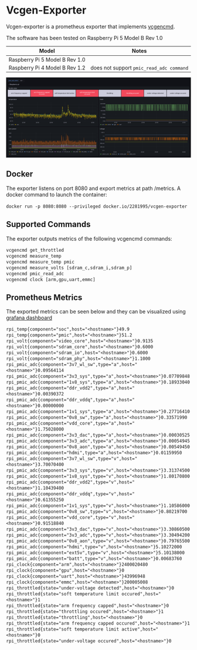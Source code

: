 # Vcgen-Exporter

Vcgen-exporter is a prometheus exporter that implements [vcgencmd](https://www.raspberrypi.com/documentation/computers/os.html#vcgencmd).

The software has been tested on Raspberry Pi 5 Model B Rev 1.0

| Model                          | Notes                                    |
|--------------------------------|------------------------------------------|
| Raspberry Pi 5 Model B Rev 1.0 |                                          |
| Raspberry Pi 4 Model B Rev 1.2 | does not support `pmic_read_adc command` |

![grafana dashboard](https://github.com/ahmadalkhansa/vcgen-exporter/blob/main/docs/images/RaspberryPi-Dashboard-Grafana.png?raw=true)

## Docker

The exporter listens on port 8080 and export metrics at path /metrics. A docker command to launch the container:

`docker run -p 8080:8080 --privileged docker.io/2281995/vcgen-exporter`

## Supported Commands

The exporter outputs metrics of the following vcgencmd commands:

```
vcgencmd get_throttled
vcgencmd measure_temp
vcgencmd measure_temp pmic
vcgencmd measure_volts [sdram_c,sdram_i,sdram_p]
vcgencmd pmic_read_adc
vcgencmd clock [arm,gpu,uart,emmc]
```

## Prometheus Metrics

The exported metrics can be seen below and they can be visualized using [grafana dashboard](https://github.com/ahmadalkhansa/vcgen-exporter/blob/main/grafana.json)

```
rpi_temp{component="soc",host="<hostname>"}49.9
rpi_temp{component="pmic",host="<hostname>"}51.2
rpi_volt{component="video_core",host="<hostname>"}0.9135
rpi_volt{component="sdram_core",host="<hostname>"}0.6000
rpi_volt{component="sdram_io",host="<hostname>"}0.6000
rpi_volt{component="sdram_phy",host="<hostname>"}1.1000
rpi_pmic_adc{component="3v7_wl_sw",type="a",host="<hostname>"}0.09564114
rpi_pmic_adc{component="3v3_sys",type="a",host="<hostname>"}0.07709848
rpi_pmic_adc{component="1v8_sys",type="a",host="<hostname>"}0.18933040
rpi_pmic_adc{component="ddr_vdd2",type="a",host="<hostname>"}0.00390372
rpi_pmic_adc{component="ddr_vddq",type="a",host="<hostname>"}0.00000000
rpi_pmic_adc{component="1v1_sys",type="a",host="<hostname>"}0.27716410
rpi_pmic_adc{component="0v8_sw",type="a",host="<hostname>"}0.33571990
rpi_pmic_adc{component="vdd_core",type="a",host="<hostname>"}1.75028000
rpi_pmic_adc{component="3v3_dac",type="a",host="<hostname>"}0.00030525
rpi_pmic_adc{component="3v3_adc",type="a",host="<hostname>"}0.00054945
rpi_pmic_adc{component="0v8_aon",type="a",host="<hostname>"}0.00549450
rpi_pmic_adc{component="hdmi",type="a",host="<hostname>"}0.01159950
rpi_pmic_adc{component="3v7_wl_sw",type="v",host="<hostname>"}3.70070400
rpi_pmic_adc{component="3v3_sys",type="v",host="<hostname>"}3.31374500
rpi_pmic_adc{component="1v8_sys",type="v",host="<hostname>"}1.80170800
rpi_pmic_adc{component="ddr_vdd2",type="v",host="<hostname>"}1.10439400
rpi_pmic_adc{component="ddr_vddq",type="v",host="<hostname>"}0.61355250
rpi_pmic_adc{component="1v1_sys",type="v",host="<hostname>"}1.10586000
rpi_pmic_adc{component="0v8_sw",type="v",host="<hostname>"}0.80219700
rpi_pmic_adc{component="vdd_core",type="v",host="<hostname>"}0.91518840
rpi_pmic_adc{component="3v3_dac",type="v",host="<hostname>"}3.30860500
rpi_pmic_adc{component="3v3_adc",type="v",host="<hostname>"}3.30494200
rpi_pmic_adc{component="0v8_aon",type="v",host="<hostname>"}0.79765500
rpi_pmic_adc{component="hdmi",type="v",host="<hostname>"}5.10272000
rpi_pmic_adc{component="ext5v",type="v",host="<hostname>"}5.10138000
rpi_pmic_adc{component="batt",type="v",host="<hostname>"}0.00683760
rpi_clock{component="arm",host="<hostname>"}2400020480
rpi_clock{component="gpu",host="<hostname>"}0
rpi_clock{component="uart",host="<hostname>"}43996948
rpi_clock{component="emmc",host="<hostname>"}200005008
rpi_throttled{state="under-voltage detected",host="<hostname>"}0
rpi_throttled{state="soft temperature limit occured",host="<hostname>"}1
rpi_throttled{state="arm frequency capped",host="<hostname>"}0
rpi_throttled{state="throttling occured",host="<hostname>"}1
rpi_throttled{state="throttling",host="<hostname>"}0
rpi_throttled{state="arm frequency capped occured",host="<hostname>"}1
rpi_throttled{state="soft temperature limit active",host="<hostname>"}0
rpi_throttled{state="under-voltage occured",host="<hostname>"}0
```

